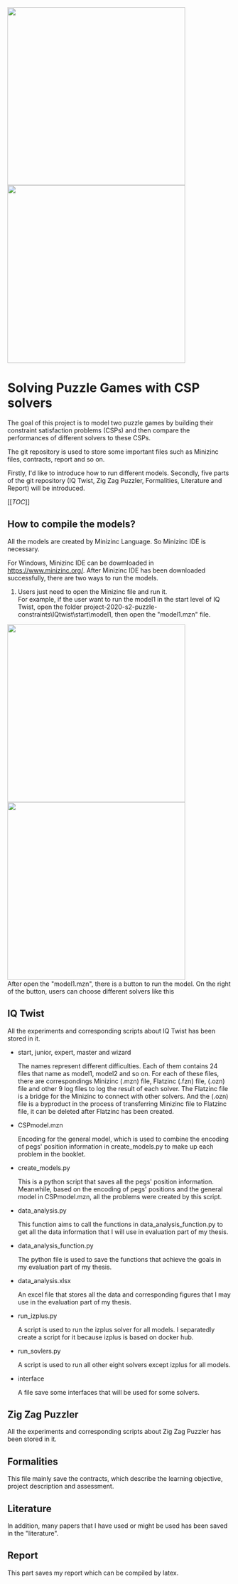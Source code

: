 <img src="https://www.rainbowfun.com.au/assets/full/LL1630.jpg?20191026165205" width="400">
<img src="https://cdn.shopify.com/s/files/1/0075/3523/1012/products/SmartGames-ZigZagPuzzler-3_1024x1024.jpg?v=1595315047" width="400">

# Solving Puzzle Games with CSP solvers
The goal of this project is to model two puzzle games by building their constraint satisfaction problems (CSPs) and then compare the performances of different solvers to these CSPs.

The git repository is used to store some important files such as Minizinc files, contracts, report and so on.

Firstly, I'd like to introduce how to run different models. Secondly, five parts of the git repository (IQ Twist, Zig Zag Puzzler, Formalities, Literature and Report) will be introduced.

[[_TOC_]]

## How to compile the models?

All the models are created by Minizinc Language. So Minizinc IDE is necessary.

For Windows, Minizinc IDE can be dowmloaded in https://www.minizinc.org/. After Minizinc IDE has been downloaded successfully, there are two ways to run the models.
1. Users just need to open the Minizinc file and run it. 
       <br />For example, if the user want to run the model1 in the start level of IQ Twist, open the folder project-2020-s2-puzzle-constraints\IQtwist\start\model1, then open the "model1.mzn" file.
<img src="https://scontent.fcbr1-1.fna.fbcdn.net/v/t1.0-9/123163316_1153300315071150_7770441035475772253_n.jpg?_nc_cat=110&ccb=2&_nc_sid=730e14&_nc_ohc=ZWGCrG6TXJYAX8IGH_p&_nc_ht=scontent.fcbr1-1.fna&oh=f9b06b1e6346c879a1095f6d7f798933&oe=5FC1FEF9" width="400">
<img src="https://scontent.fcbr1-1.fna.fbcdn.net/v/t1.0-9/123482837_1153303628404152_8624108185593395572_n.jpg?_nc_cat=107&ccb=2&_nc_sid=730e14&_nc_ohc=L7nEEKIXZV0AX96WnjR&_nc_ht=scontent.fcbr1-1.fna&oh=79bbf3c5e8a8d272730dce7a83b02010&oe=5FC0C774" width="400">
<br />After open the "model1.mzn", there is a button to run the model. On the right of the button, users can choose different solvers like this<br />

                        













## IQ Twist
All the experiments and corresponding scripts about IQ Twist has been stored in it.
* start, junior, expert, master and wizard

  The names represent different difficulties. Each of them contains 24 files that name as model1, model2 and so on. 
  For each of these files, there are correspondings Minizinc (.mzn) file, Flatzinc (.fzn) file, (.ozn) file and other 9 log files to log the result of each solver.
  The Flatzinc file is a bridge for the Minizinc to connect with other solvers. And the (.ozn) file is a byproduct in the process of transferring Minizinc file to Flatzinc file, it can be deleted after Flatzinc has been created.
* CSPmodel.mzn

  Encoding for the general model, which is used to combine the encoding of pegs' position information in create_models.py to make up each problem in the booklet.
* create_models.py

  This is a python script that saves all the pegs' position information. 
  Meanwhile, based on the encoding of pegs' positions and the general model in CSPmodel.mzn, all the problems were created by this script.
* data_analysis.py

  This function aims to call the functions in data_analysis_function.py to get all the data information that I will use in evaluation part of my thesis.
* data_analysis_function.py

  The python file is used to save the functions that achieve the goals in my evaluation part of my thesis.
* data_analysis.xlsx

  An excel file that stores all the data and corresponding figures that I may use in the evaluation part of my thesis.
* run_izplus.py

  A script is used to run the izplus solver for all models. I separatedly create a script for it because izplus is based on docker hub.
* run_sovlers.py

  A script is used to run all other eight solvers except izplus for all models. 

* interface 

  A file save some interfaces that will be used for some solvers.
## Zig Zag Puzzler
All the experiments and corresponding scripts about Zig Zag Puzzler has been stored in it.
## Formalities
This file mainly save the contracts, which describe the learning objective, project description and assessment.
## Literature
In addition, many papers that I have used or might be used has been saved in the "literature".
## Report
This part saves my report which can be compiled by latex.

